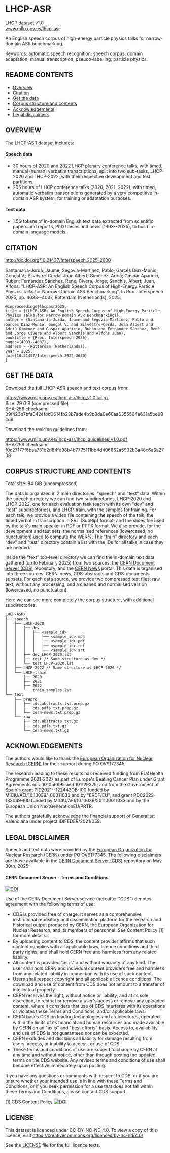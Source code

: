 # LHCP-ASR
LHCP dataset v1.0  
www.mllp.upv.es/lhcp-asr

An English speech corpus of high-energy particle physics talks for narrow-domain ASR benchmarking.

Keywords: automatic speech recognition; speech corpus; domain adaptation; manual transcription; pseudo-labelling; particle physics.

README CONTENTS
---------------

- [Overview](#overview)
- [Citation](#citation)
- [Get the data](#get-the-data)
- [Corpus structure and contents](#corpus-structure-and-contents)
- [Acknowledgements](#acknowledgements)
- [Legal disclaimers](#legal-disclaimer)
<!--- - [Licence](#licence) --->

OVERVIEW
--------

The LHCP-ASR dataset includes:

#### Speech data

<!--- * 287 hours of English-language manually transcribed speech data in the oncology domain. --->
* 30 hours of 2020 and 2022 LHCP plenary conference talks, with timed, manual (human) verbatim transcriptions, split into two sub-tasks, LHCP-2020 and LHCP-2022, with their respective development and test partitions.
* 205 hours of LHCP conference talks (2020, 2021, 2022), with timed, automatic verbatim transcriptions generated by a very competitive in-domain ASR system, for training or adaptation purposes.

#### Text data

* 1.5G tokens of in-domain English text data extracted from scientific papers and reports, PhD theses and news (1993--2025), to build in-domain language models.


CITATION
--------

http://dx.doi.org/10.21437/Interspeech.2025-2630

Santamaría-Jordà, Jaume; Segovia-Martínez, Pablo; Garcés Díaz-Munío, Gonçal V.; Silvestre-Cerdà, Joan Albert; Giménez, Adrià; Gaspar Aparicio, Rubén; Fernández Sánchez, René; Civera, Jorge; Sanchis, Albert; Juan, Alfons. "LHCP-ASR: An English Speech Corpus of High-Energy Particle Physics Talks for Narrow-Domain ASR Benchmarking". In Proc. Interspeech 2025, pp. 4033--4037, Rotterdam (Netherlands), 2025.

```
@inproceedings{lhcpasr2025,
title = {{LHCP-ASR: An English Speech Corpus of High-Energy Particle Physics Talks for Narrow-Domain ASR Benchmarking}},
author = {Santamaría-Jordà, Jaume and Segovia-Martínez, Pablo and Garcés Díaz-Munío, Gonçal V. and Silvestre-Cerdà, Joan Albert and Adrià Giménez and Gaspar Aparicio, Rubén and Fernández Sánchez, René and Jorge Civera and Albert Sanchis and Alfons Juan},
booktitle = {Proc. Interspeech 2025},
pages={4033--4037},
address = {Rotterdam (Netherlands)},
year = 2025,
doi={10.21437/Interspeech.2025-2630}
}
```


GET THE DATA
------------

Download the full LHCP-ASR speech and text corpus from:

https://www.mllp.upv.es/lhcp-asr/lhcp_v1.0.tar.gz  
Size: 79 GiB  (compressed file)  
SHA-256 checksum: 09f423b7bfa042efbd0614fb23b7ade4b9b8da0e60aa6355564a631a5be98cd9

Download the revision guidelines from:

https://www.mllp.upv.es/lhcp-asr/lhcp_guidelines_v1.0.pdf  
SHA-256 checksum: f0c27177f6baa731b2d84fd98b4b7775111bb4d406862a5932b3a48c6a3a2738


CORPUS STRUCTURE AND CONTENTS
-----------------------------

Total size: 84 GiB (uncompressed)

The data is organized in 2 main directories: "speech" and "text" data.
Within the speech directory we can find two subdirectories, LHCP-2020
and LHCP-2022, one for each evaluation task (each with its own "dev" and
"test" subdirectories), and LHCP-train, with the samples for training.
For each talk, we provide a video file containing the speech of the talk;
the timed verbatim transcription in SRT (SubRip) format; and the slides
file used by the talk's main speaker in PDF or PPTX format. We also
provide, for the development and test sets, the normalised references
(lowercased, no punctuation) used to compute the WER%.
The "train" directory and each "dev" and "test" directory contain a
list with the IDs for all talks in case they are needed.

Inside the "text" top-level directory we can find the in-domain text
data gathered (up to February 2025) from two sources: the
[CERN Document Server (CDS)](https://cds.cern.ch/) repository, and
the [CERN News](https://home.cern/news) portal.
This data is organised into three sources: CERN-news, CDS-abstracts
and CDS-documents subsets. For each data source, we provide two
compressed text files: raw text, without any processing; and a
cleaned and normalised version (lowercased, no punctuation).

Here we can see more completely the corpus structure, with additional
subdirectories:

```
LHCP-ASR/
├── speech
│   ├── LHCP-2020
│   │   ├── dev
│   │   │   ├── <sample_id>
│   │   │   │   ├── <sample_id>.mp4
│   │   │   │   ├── <sample_id>.pdf
│   │   │   │   ├── <sample_id>.ref
│   │   │   │   ├── <sample_id>.srt
│   │   ├── dev_LHCP-2020.lst
│   │   ├── test /* Same structure as dev */
│   │   └── test_LHCP-2020.lst
│   ├── LHCP-2022 /* Same structure as LHCP-2020 */
│   └── LHCP-train
│       ├── 2020
│       ├── 2021
│       ├── 2022
│       └── train_samples.lst
└── text
    ├── prepro
    │   ├── cds.abstracts.txt.prep.gz
    │   ├── cds.pdfs.txt.prep.gz
    │   └── cern-news.txt.prep.gz
    └── raw
        ├── cds.abstracts.txt.gz
        ├── cds.pdfs.txt.gz
        └── cern-news.txt.gz
```


ACKNOWLEDGEMENTS
----------------

The authors would like to thank the [European Organization 
for Nuclear Research (CERN)](https://home.cern/) for their support during PO OV9177345.

The research leading to these results has received funding from
EU4Health Programme 2021-2027 as part of Europe's Beating Cancer Plan
under Grant Agreements nos. 101056995 and 101129375;
and from the Government of Spain's grant PID2021--122443OB-I00 funded by
MICIU/AEI/10.13039/-00011033 and by
"ERDF/EU", and grant PDC2022-133049-I00 funded by
MICIU/AEI/10.13039/501100011033 and by the
European Union NextGenerationEU/PRTR.

The authors gratefully acknowledge the financial support of Generalitat
Valenciana under project IDIFEDER/2021/059.


LEGAL DISCLAIMER
---------------
Speech and text data were provided by the [European Organization 
for Nuclear Research (CERN)](https://home.cern/) under PO OV9177345.
The following disclaimers are those available in the [CERN Document Server (CDS)](https://cds.cern.ch/) repository on May 30th, 2025:

#### CERN Document Server - Terms and Conditions
[![DOI](https://repository.cern/badge/DOI/10.17181/s2cm2-jaj10.svg)](https://doi.org/10.17181/s2cm2-jaj10)

Use of the CERN Document Server service (hereafter "CDS") denotes agreement with the following terms of use:

* CDS is provided free of charge. It serves as a comprehensive institutional repository and dissemination platform for the research and historical output produced by CERN, the European Organization for Nuclear Research, and its members of personnel. See Content Policy [1] for more details.
* By uploading content to CDS, the content provider affirms that such content complies with all applicable laws, licence conditions and third party rights, and shall hold CERN free and harmless from any related liability.
* All content is provided "as is" and without warranty of any kind. The user shall hold CERN and individual content providers free and harmless from any related liability in connection with its use of such content.
* Users shall respect copyright and all applicable licence conditions. The download and use of content from CDS does not amount to a transfer of intellectual property.
* CERN reserves the right, without notice or liability, and at its sole discretion, to restrict or remove a user's access or remove any uploaded content, where it considers that use of CDS interferes with its operations or violates these Terms and Conditions, and/or applicable laws.
* CERN bases CDS on leading technologies and architectures, operated within the limits of its financial and human resources and made available by CERN on an "as is" and "best efforts" basis. Access to, availability and use of CDS is not guaranteed nor can be expected.
* CERN excludes and disclaims all liability for damage resulting from users' access, or inability to access, or use of CDS.
* These terms and conditions of use are subject to change by CERN at any time and without notice, other than through posting the updated terms on the CDS website. Any revised terms and conditions of use shall become effective immediately upon posting.

If you have any questions or comments with respect to CDS, or if you are unsure whether your intended use is in line with these Terms and Conditions, or if you seek permission for a use that does not fall within these Terms and Conditions, please contact CDS support. 

[1] CDS Content Policy [![DOI](https://repository.cern/badge/DOI/10.17181/8sm4v-js382.svg)](https://doi.org/10.17181/8sm4v-js382)


LICENSE
-------
This dataset is licenced under CC-BY-NC-ND 4.0. To view a copy of this licence, visit https://creativecommons.org/licenses/by-nc-nd/4.0/

See the [LICENSE](LICENSE) file for the full licence texts.
